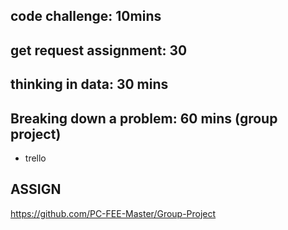 ## code challenge: 10mins

## get request assignment: 30

<!-- ## Advanced GitHub: 30 mins
- branches
- pull request
- merge conflicts -->

## thinking in data: 30 mins

## Breaking down a problem: 60 mins (group project)
- trello

## ASSIGN
https://github.com/PC-FEE-Master/Group-Project